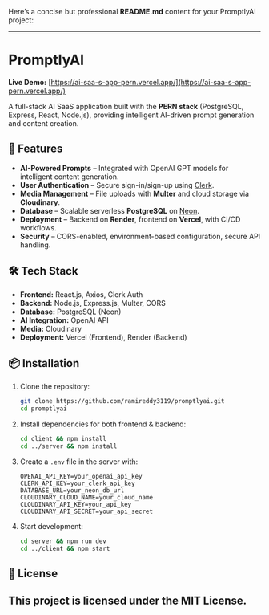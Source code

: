 Here’s a concise but professional **README.md** content for your PromptlyAI project:

---

# PromptlyAI

**Live Demo:** [https://ai-saa-s-app-pern.vercel.app/](https://ai-saa-s-app-pern.vercel.app/)

A full-stack AI SaaS application built with the **PERN stack** (PostgreSQL, Express, React, Node.js), providing intelligent AI-driven prompt generation and content creation.

## 🚀 Features

* **AI-Powered Prompts** – Integrated with OpenAI GPT models for intelligent content generation.
* **User Authentication** – Secure sign-in/sign-up using [Clerk](https://clerk.com/).
* **Media Management** – File uploads with **Multer** and cloud storage via **Cloudinary**.
* **Database** – Scalable serverless **PostgreSQL** on [Neon](https://neon.tech/).
* **Deployment** – Backend on **Render**, frontend on **Vercel**, with CI/CD workflows.
* **Security** – CORS-enabled, environment-based configuration, secure API handling.

## 🛠️ Tech Stack

* **Frontend:** React.js, Axios, Clerk Auth
* **Backend:** Node.js, Express.js, Multer, CORS
* **Database:** PostgreSQL (Neon)
* **AI Integration:** OpenAI API
* **Media:** Cloudinary
* **Deployment:** Vercel (Frontend), Render (Backend)

## 📦 Installation

1. Clone the repository:

   ```bash
   git clone https://github.com/ramireddy3119/promptlyai.git
   cd promptlyai
   ```
2. Install dependencies for both frontend & backend:

   ```bash
   cd client && npm install
   cd ../server && npm install
   ```
3. Create a `.env` file in the server with:

   ```
   OPENAI_API_KEY=your_openai_api_key
   CLERK_API_KEY=your_clerk_api_key
   DATABASE_URL=your_neon_db_url
   CLOUDINARY_CLOUD_NAME=your_cloud_name
   CLOUDINARY_API_KEY=your_api_key
   CLOUDINARY_API_SECRET=your_api_secret
   ```
4. Start development:

   ```bash
   cd server && npm run dev
   cd ../client && npm start
   ```

## 📜 License

This project is licensed under the MIT License.
---

